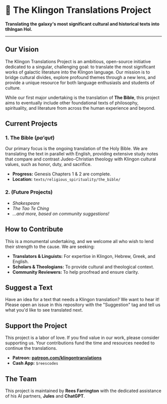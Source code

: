 # 📖 The Klingon Translations Project

**Translating the galaxy's most significant cultural and historical texts into tlhIngan Hol.**

---

## Our Vision

The Klingon Translations Project is an ambitious, open-source initiative dedicated to a singular, challenging goal: to translate the most significant works of galactic literature into the Klingon language. Our mission is to bridge cultural divides, explore profound themes through a new lens, and provide a unique resource for both language enthusiasts and students of culture.

While our first major undertaking is the translation of **The Bible**, this project aims to eventually include other foundational texts of philosophy, spirituality, and literature from across the human experience and beyond.

## Current Projects

### 1. The Bible (*pa'qut*)
Our primary focus is the ongoing translation of the Holy Bible. We are translating the text in parallel with English, providing extensive study notes that compare and contrast Judeo-Christian theology with Klingon cultural values, such as honor, duty, and sacrifice.

*   **Progress:** Genesis Chapters 1 & 2 are complete.
*   **Location:** `texts/religious_spirituality/the_bible/`

### 2. (Future Projects)
*   *Shakespeare*
*   *The Tao Te Ching*
*   *...and more, based on community suggestions!*

## How to Contribute
This is a monumental undertaking, and we welcome all who wish to lend their strength to the cause. We are seeking:
*   **Translators & Linguists:** For expertise in Klingon, Hebrew, Greek, and English.
*   **Scholars & Theologians:** To provide cultural and theological context.
*   **Community Reviewers:** To help proofread and ensure clarity.

## Suggest a Text
Have an idea for a text that needs a Klingon translation? We want to hear it! Please open an issue in this repository with the "Suggestion" tag and tell us what you'd like to see translated next.

## Support the Project
This project is a labor of love. If you find value in our work, please consider supporting us. Your contributions fund the time and resources needed to continue the translations.

*   **Patreon:** [**patreon.com/klingontranslations**](https://www.patreon.com/klingontranslations)
*   **Cash App:** `$reescodes`

## The Team
This project is maintained by **Rees Farrington** with the dedicated assistance of his AI partners, **Jules** and **ChatGPT**.

